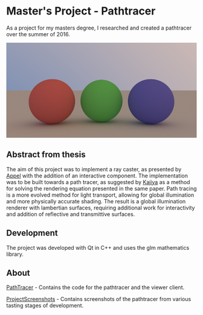 # Master's Project - Pathtracer 

As a project for my masters degree, I researched and created a pathtracer over the summer of 2016. 

![Image rendered with the pathtracer](/ProjectScreenshots/BeautyPass.png)

## Abstract from thesis

The aim of this project was to implement a ray caster, as presented by [Appel](http://dl.acm.org/citation.cfm?id=1468082) with the addition of an interactive component. The implementation was to be built towards a path tracer, as suggested by [Kajiya](http://dl.acm.org/citation.cfm?id=15902) as a method for solving the rendering equation presented in the same paper. Path tracing is a more evolved method for light transport, allowing for global illumination and more physically accurate shading. The result is a global illumination renderer with lambertian surfaces, requiring additional work for interactivity and addition of reflective and transmittive surfaces.

## Development 

The project was developed with Qt in C++ and uses the glm mathematics library. 

## About 

[PathTracer](https://github.com/fannart/MastersProject/tree/master/PathTracer) - Contains the code for the pathtracer and the viewer client. 

[ProjectScreenshots](https://github.com/fannart/MastersProject/tree/master/ProjectScreenshots) - Contains screenshots of the pathtracer from various tasting stages of development. 

